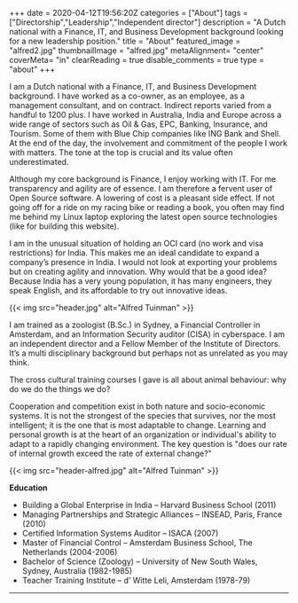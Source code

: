 +++
date = 2020-04-12T19:56:20Z
categories = ["About"]
tags = ["Directorship","Leadership","Independent director"]
description = "A Dutch national with a Finance, IT, and Business Development background looking for a new leadership position."
title = "About"
featured_image = "alfred2.jpg"
thumbnailImage = "alfred.jpg"
metaAlignment= "center"
coverMeta= "in"
clearReading = true
disable_comments = true
type = "about"
+++


I am a Dutch national with a Finance, IT, and Business Development background. I have worked as a co-owner, as an employee, as a management consultant, and on contract. Indirect reports varied from a handful to 1200 plus. I have worked in Australia, India and Europe across a wide range of sectors such as Oil & Gas, EPC, Banking, Insurance, and Tourism. Some of them with Blue Chip companies like ING Bank and Shell. At the end of the day, the involvement and commitment of the people I work with matters. The tone at the top is crucial and its value often underestimated.

Although my core background is Finance, I enjoy working with IT. For me transparency and agility are of essence. I am therefore a fervent user of Open Source software. A lowering of cost is a pleasant side effect. If not going off for a ride on my racing bike or reading a book, you often may find me behind my Linux laptop exploring the latest open source technologies (like for building this website).



I am in the unusual situation of holding an OCI card (no work and visa restrictions) for India.  This makes me an ideal candidate to expand a company’s presence in India. I would not look at exporting your problems but on creating agility and innovation. Why would that be a good idea? Because India has a very young population, it has many engineers, they speak English, and its affordable to try out innovative ideas.

{{< img src="header.jpg" alt="Alfred Tuinman" >}}

I am trained as a zoologist (B.Sc.) in Sydney, a Financial Controller in Amsterdam, and an Information Security auditor (CISA) in cyberspace. I am an independent director and a Fellow Member of the Institute of Directors. It’s a multi disciplinary background but perhaps not as unrelated as you may think. 

The cross cultural training courses I gave is all about animal behaviour: why do we do the things we do?

Cooperation and competition exist in both nature and socio-economic systems. It is not the strongest of the species that survives, nor the most intelligent; it is the one that is most adaptable to change. Learning and personal growth is at the heart of an organization or individual's ability to adapt to a rapidly changing environment. The key question is "does our rate of internal growth exceed the rate of external change?"

{{< img src="header-alfred.jpg" alt="Alfred Tuinman" >}}

**Education**

* Building a Global Enterprise in India – Harvard Business School (2011)
* Managing Partnerships and Strategic Alliances – INSEAD, Paris, France (2010)
* Certified Information Systems Auditor – ISACA (2007)
* Master of Financial Control – Amsterdam Business School, The Netherlands (2004-2006)
* Bachelor of Science (Zoology) – University of New South Wales, Sydney, Australia (1982-1985)
* Teacher Training Institute – d’ Witte Leli, Amsterdam (1978-79)


---


